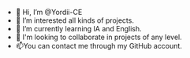 - 👋 Hi, I’m @Yordii-CE
- 👀 I’m interested all kinds of projects.
- 🌱 I’m currently learning IA and English.
- 💞️ I'm looking to collaborate in projects of any level.
- 📫You can contact me through my GitHub account.
